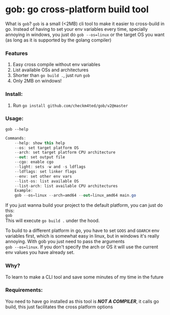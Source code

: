 # gob: go cross-platform build tool
What is `gob`? `gob` is a small (<2MB) cli tool to make it easier to cross-build in go. Instead of having to set your env variables every time, specially annoying in windows, you just do `gob --os=linux` or the target OS you want (as long as it is supported by the golang compiler)

### Features
1. Easy cross compile without env variables
2. List available OSs and architectures
3. Shorter than `go build .`, just run `gob`
4. Only 2MB on windows!

### Install:
1. Run `go install github.com/checkm4ted/gob/v2@master`

### Usage:
`gob --help`  
```cs
Commands:
	--help: show this help
    --os: set target platform OS
    --arch: set target platform CPU architecture
    --out: set output file
    --cgo: enable cgo
    --light: sets -w and -s ldflags
    --ldflags: set linker flags
    --env: set other env vars
    --list-os: list available OS
    --list-arch: list available CPU architectures
    Example:
    gob --os=linux --arch=amd64 --out=linux_amd64 main.go
```
If you just wanna build your project to the default platform, you can just do this:  
`gob`  
This  will execute `go build .` under the hood. 

To build to a different platform in go, you have to set `GOOS` and `GOARCH` env variables first, which is somewhat easy in linux, but in windows it's really annoying. With gob you just need to pass the arguments  
`gob --os=linux`. If you don't specify the arch or OS it will use the current env values you have already set.


### Why?
To learn to make a CLI tool and save some minutes of my time in the future

### Requirements:
You need to have go installed as this tool is ***NOT A COMPILER***, it calls go build, this just facilitates the cross platform options
